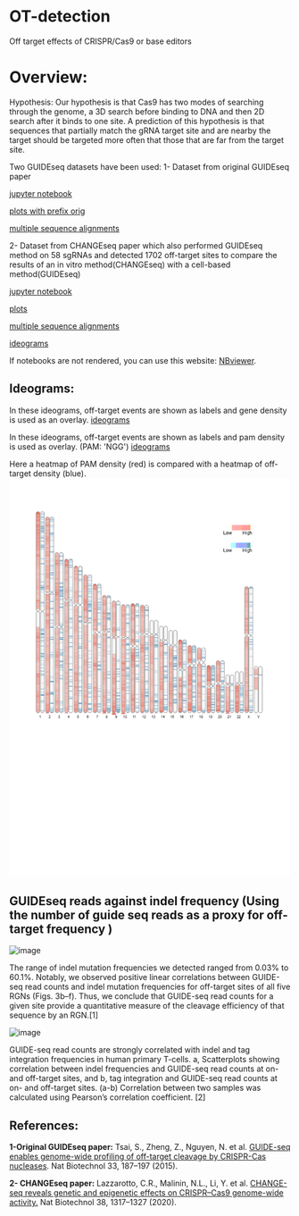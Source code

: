 # OT-detection
Off target effects of CRISPR/Cas9 or base editors



# Overview:
Hypothesis: Our hypothesis is that Cas9 has two modes of searching through the genome, a 3D search before binding to DNA and then 2D search after it binds to one site. A prediction of this hypothesis is that sequences that partially match the gRNA target site and are nearby the target should be targeted more often that those that are far from the target site.

Two GUIDEseq datasets have been used:
1- Dataset from original GUIDEseq paper 

[jupyter notebook](https://github.com/sadegh-rizi/OT-detection/blob/main/guide-seq/original-guideseq.ipynb)

[plots with prefix orig](https://github.com/sadegh-rizi/OT-detection/tree/main/guide-seq/plots)

[multiple sequence alignments](https://github.com/sadegh-rizi/OT-detection/tree/main/guide-seq/OT-msa)

2- Dataset from CHANGEseq paper which also performed GUIDEseq method on 58 sgRNAs and detected 1702 off-target sites to compare the results of an in vitro method(CHANGEseq) with a cell-based method(GUIDEseq)

[jupyter notebook](https://github.com/sadegh-rizi/OT-detection/blob/main/guide-seq/guideseq.ipynb)

[plots](https://github.com/sadegh-rizi/OT-detection/tree/main/guide-seq/plots)

[multiple sequence alignments](https://github.com/sadegh-rizi/OT-detection/tree/main/guide-seq/OT-msa)

[ideograms](https://github.com/sadegh-rizi/OT-detection/blob/main/guide-seq/ideograms)


If notebooks are not rendered, you can use this website: [NBviewer](https://nbviewer.org/).


## Ideograms:
In these ideograms, off-target events are shown as labels and gene density is used as an overlay.
[ideograms](https://github.com/sadegh-rizi/OT-detection/blob/main/guide-seq/ideograms)

In these ideograms, off-target events are shown as labels and pam density is used as overlay. (PAM: 'NGG')
[ideograms](https://github.com/sadegh-rizi/OT-detection/tree/main/guide-seq/ideograms_pam_w100000)

Here a heatmap of PAM density (red) is compared with a heatmap of off-target density (blue).
![heatmap of pam and ot](https://github.com/sadegh-rizi/OT-detection/blob/main/guide-seq/ideograms_pam_w100000/0all_gRNAs.png?raw=true "PAM density against off-target density")


## GUIDEseq reads against indel frequency (Using the number of guide seq reads as a proxy for off-target frequency )

![image](https://github.com/sadegh-rizi/OT-detection/assets/42430383/618ef25c-cf14-41b0-90d5-7fc2569e17bf)

The range of indel mutation frequencies we detected ranged from 0.03% to 60.1%. Notably, we observed positive linear correlations between GUIDE-seq read counts and indel mutation frequencies for off-target sites of all five RGNs (Figs. 3b–f). Thus, we conclude that GUIDE-seq read counts for a given site provide a quantitative measure of the cleavage efficiency of that sequence by an RGN.[1] 

![image](https://www.ncbi.nlm.nih.gov/pmc/articles/PMC7652380/bin/nihms-1591991-f0014.jpg)

GUIDE-seq read counts are strongly correlated with indel and tag integration frequencies in human primary T-cells.
a, Scatterplots showing correlation between indel frequencies and GUIDE-seq read counts at on- and off-target sites, and b, tag integration and GUIDE-seq read counts at on- and off-target sites. (a-b) Correlation between two samples was calculated using Pearson’s correlation coefficient. [2]
## References:
**1-Original GUIDEseq paper:**
Tsai, S., Zheng, Z., Nguyen, N. et al. [GUIDE-seq enables genome-wide profiling of off-target cleavage by CRISPR-Cas nucleases](https://www.nature.com/articles/nbt.3117). Nat Biotechnol 33, 187–197 (2015). 

**2- CHANGEseq paper:** 
Lazzarotto, C.R., Malinin, N.L., Li, Y. et al. [CHANGE-seq reveals genetic and epigenetic effects on CRISPR–Cas9 genome-wide activity.](https://www.nature.com/articles/s41587-020-0555-7) Nat Biotechnol 38, 1317–1327 (2020). 

